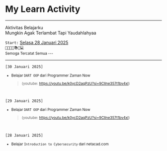 # My Learn Activity 

---

<p>
Aktivitas Belajarku <br />
Mungkin Agak Terlambat Tapi Yaudahlahyaa <br/>

``Start:`` <a href="#start">Selasa 28 Januari 2025</a> <br />
```👨‍💻👨‍🎓📚🚀💻``` <br />
<small>Semoga Tercatat Semua ---</small>
</p>


---

``[30 Januari 2025]``
<small id="start">
- Belajar ``DART OOP`` dari Programmer Zaman Now
  > (youtube: https://youtu.be/k0ycD2aqPzU?si=9Cllne357t1bv4xl)
</small>


<br />

``[29 Januari 2025]``
<small id="start">
- Belajar ``DART OOP`` dari Programmer Zaman Now
  > (youtube: https://youtu.be/k0ycD2aqPzU?si=9Cllne357t1bv4xl)
</small>

<br />

``[28 Januari 2025]``
<small id="start">
- Belajar ``Introduction to Cybersecurity`` dari netacad.com
</small>
